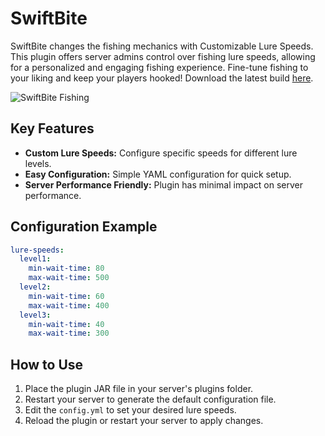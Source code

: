 # SwiftBite

SwiftBite changes the fishing mechanics with Customizable Lure Speeds. This plugin offers server admins control over fishing lure speeds, allowing for a personalized and engaging fishing experience. Fine-tune fishing to your liking and keep your players hooked! Download the latest build [here](https://www.spigotmc.org/resources/swiftbite-fishing.114440/).

![SwiftBite Fishing](https://i.imgur.com/45HdisL.gif)

## Key Features

- **Custom Lure Speeds:** Configure specific speeds for different lure levels.
- **Easy Configuration:** Simple YAML configuration for quick setup.
- **Server Performance Friendly:** Plugin has minimal impact on server performance.

## Configuration Example

```yaml
lure-speeds:
  level1:
    min-wait-time: 80
    max-wait-time: 500
  level2:
    min-wait-time: 60
    max-wait-time: 400
  level3:
    min-wait-time: 40
    max-wait-time: 300
```

## How to Use

1. Place the plugin JAR file in your server's plugins folder.
2. Restart your server to generate the default configuration file.
3. Edit the `config.yml` to set your desired lure speeds.
4. Reload the plugin or restart your server to apply changes.
